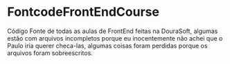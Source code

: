 # FontcodeFrontEndCourse
Código Fonte de todas as aulas de FrontEnd feitas na DouraSoft, algumas estão com arquivos incompletos porque eu inocentemente não achei 
que o Paulo iria querer checa-las, algumas coisas foram perdidas porque os arquivos foram sobreescritos.
